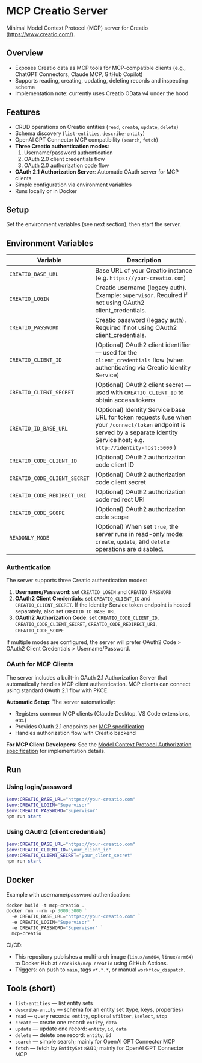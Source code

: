 # MCP Creatio Server

Minimal Model Context Protocol (MCP) server for Creatio (https://www.creatio.com/).

## Overview

- Exposes Creatio data as MCP tools for MCP-compatible clients (e.g., ChatGPT Connectors, Claude MCP, GitHub Copilot)
- Supports reading, creating, updating, deleting records and inspecting schema
- Implementation note: currently uses Creatio OData v4 under the hood

## Features

- CRUD operations on Creatio entities (`read`, `create`, `update`, `delete`)
- Schema discovery (`list-entities`, `describe-entity`)
- OpenAI GPT Connector MCP compatibility (`search`, `fetch`)
- **Three Creatio authentication modes**:
    1. Username/password authentication
    2. OAuth 2.0 client credentials flow
    3. OAuth 2.0 authorization code flow
- **OAuth 2.1 Authorization Server**: Automatic OAuth server for MCP clients
- Simple configuration via environment variables
- Runs locally or in Docker

## Setup

Set the environment variables (see next section), then start the server.

## Environment Variables

| Variable                     | Description                                                                                                                                                                        |
| ---------------------------- | ---------------------------------------------------------------------------------------------------------------------------------------------------------------------------------- |
| `CREATIO_BASE_URL`           | Base URL of your Creatio instance (e.g. `https://your-creatio.com`)                                                                                                                |
| `CREATIO_LOGIN`              | Creatio username (legacy auth). Example: `Supervisor`. Required if not using OAuth2 client_credentials.                                                                            |
| `CREATIO_PASSWORD`           | Creatio password (legacy auth). Required if not using OAuth2 client_credentials.                                                                                                   |
| `CREATIO_CLIENT_ID`          | (Optional) OAuth2 client identifier — used for the `client_credentials` flow (when authenticating via Creatio Identity Service)                                                    |
| `CREATIO_CLIENT_SECRET`      | (Optional) OAuth2 client secret — used with `CREATIO_CLIENT_ID` to obtain access tokens                                                                                            |
| `CREATIO_ID_BASE_URL`        | (Optional) Identity Service base URL for token requests (use when your `/connect/token` endpoint is served by a separate Identity Service host; e.g. `http://identity-host:5000` ) |
| `CREATIO_CODE_CLIENT_ID`     | (Optional) OAuth2 authorization code client ID                                                                                                                                     |
| `CREATIO_CODE_CLIENT_SECRET` | (Optional) OAuth2 authorization code client secret                                                                                                                                 |
| `CREATIO_CODE_REDIRECT_URI`  | (Optional) OAuth2 authorization code redirect URI                                                                                                                                  |
| `CREATIO_CODE_SCOPE`         | (Optional) OAuth2 authorization code scope                                                                                                                                         |
| `READONLY_MODE`              | (Optional) When set `true`, the server runs in read-only mode: `create`, `update`, and `delete` operations are disabled.                                                           |

### Authentication

The server supports three Creatio authentication modes:

1. **Username/Password**: set `CREATIO_LOGIN` and `CREATIO_PASSWORD`
2. **OAuth2 Client Credentials**: set `CREATIO_CLIENT_ID` and `CREATIO_CLIENT_SECRET`. If the Identity Service token endpoint is hosted separately, also set `CREATIO_ID_BASE_URL`
3. **OAuth2 Authorization Code**: set `CREATIO_CODE_CLIENT_ID`, `CREATIO_CODE_CLIENT_SECRET`, `CREATIO_CODE_REDIRECT_URI`, `CREATIO_CODE_SCOPE`

If multiple modes are configured, the server will prefer OAuth2 Code > OAuth2 Client Credentials > Username/Password.

### OAuth for MCP Clients

The server includes a built-in OAuth 2.1 Authorization Server that automatically handles MCP client authentication. MCP clients can connect using standard OAuth 2.1 flow with PKCE.

**Automatic Setup**: The server automatically:

- Registers common MCP clients (Claude Desktop, VS Code extensions, etc.)
- Provides OAuth 2.1 endpoints per [MCP specification](https://modelcontextprotocol.io/specification/2025-03-26/basic/authorization#2-4-dynamic-client-registration)
- Handles authorization flow with Creatio backend

**For MCP Client Developers**: See the [Model Context Protocol Authorization specification](https://modelcontextprotocol.io/specification/2025-03-26/basic/authorization) for implementation details.

## Run

### Using login/password

```powershell
$env:CREATIO_BASE_URL="https://your-creatio.com"
$env:CREATIO_LOGIN="Supervisor"
$env:CREATIO_PASSWORD="Supervisor"
npm run start
```

### Using OAuth2 (client credentials)

```powershell
$env:CREATIO_BASE_URL="https://your-creatio.com"
$env:CREATIO_CLIENT_ID="your_client_id"
$env:CREATIO_CLIENT_SECRET="your_client_secret"
npm run start
```

## Docker

Example with username/password authentication:

```powershell
docker build -t mcp-creatio .
docker run --rm -p 3000:3000 `
  -e CREATIO_BASE_URL="https://your-creatio.com" `
  -e CREATIO_LOGIN="Supervisor" `
  -e CREATIO_PASSWORD="Supervisor" `
  mcp-creatio
```

CI/CD:

- This repository publishes a multi-arch image (`linux/amd64`, `linux/arm64`) to Docker Hub at `crackish/mcp-creatio` using GitHub Actions.
- Triggers: on push to `main`, tags `v*.*.*`, or manual `workflow_dispatch`.

## Tools (short)

- `list-entities` — list entity sets
- `describe-entity` — schema for an entity set (type, keys, properties)
- `read` — query records: `entity`, optional `$filter`, `$select`, `$top`
- `create` — create one record: `entity`, `data`
- `update` — update one record: `entity`, `id`, `data`
- `delete` — delete one record: `entity`, `id`
- `search` — simple search; mainly for OpenAI GPT Connector MCP
- `fetch` — fetch by `EntitySet:GUID`; mainly for OpenAI GPT Connector MCP
